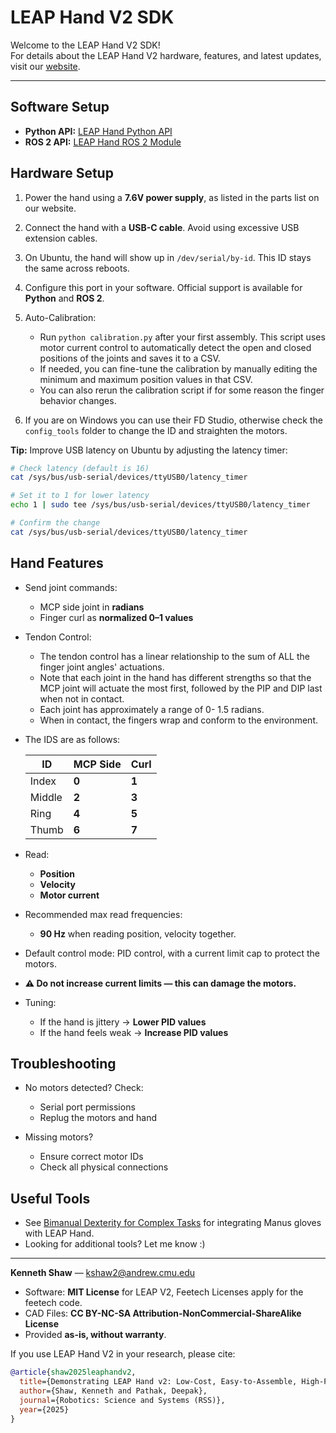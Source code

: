 # LEAP Hand V2 SDK

Welcome to the LEAP Hand V2 SDK!  
For details about the LEAP Hand V2 hardware, features, and latest updates, visit our [website](http://v2.leaphand.com/).

---

## Software Setup

- **Python API:** [LEAP Hand Python API](https://github.com/leap-hand/LEAP_Hand_V2_API/tree/main/leap_v2_python)  
- **ROS 2 API:** [LEAP Hand ROS 2 Module](https://github.com/leap-hand/LEAP_Hand_V2_API/tree/main/leap_v2_ros2)  

## Hardware Setup

1. Power the hand using a **7.6V power supply**, as listed in the parts list on our website.
2. Connect the hand with a **USB-C cable**. Avoid using excessive USB extension cables.
3. On Ubuntu, the hand will show up in `/dev/serial/by-id`. This ID stays the same across reboots.
4. Configure this port in your software. Official support is available for **Python** and **ROS 2**.
5. Auto-Calibration:

    - Run `python calibration.py` after your first assembly. This script uses motor current control to automatically detect the open and closed positions of the joints and saves it to a CSV.
    -  If needed, you can fine-tune the calibration by manually editing the minimum and maximum position values in that CSV.
    - You can also rerun the calibration script if for some reason the finger behavior changes.
6. If you are on Windows you can use their FD Studio, otherwise check the `config_tools` folder to change the ID and straighten the motors.

**Tip:** Improve USB latency on Ubuntu by adjusting the latency timer:
```bash
# Check latency (default is 16)
cat /sys/bus/usb-serial/devices/ttyUSB0/latency_timer

# Set it to 1 for lower latency
echo 1 | sudo tee /sys/bus/usb-serial/devices/ttyUSB0/latency_timer

# Confirm the change
cat /sys/bus/usb-serial/devices/ttyUSB0/latency_timer
````

## Hand Features
* Send joint commands:
  * MCP side joint in **radians**
  * Finger curl as **normalized 0–1 values**
* Tendon Control:
  * The tendon control has a linear relationship to the sum of ALL the finger joint angles' actuations.  
  * Note that each joint in the hand has different strengths so that the MCP joint will actuate the most first, followed by the PIP and DIP last when not in contact.  
  * Each joint has approximately a range of 0- 1.5 radians.
  * When in contact, the fingers wrap and conform to the environment.  

* The IDS are as follows:

    | ID    | MCP Side | Curl |
    |------ |----------|------|
    | Index | **0**    | **1** |
    | Middle| **2**    | **3** |
    | Ring  | **4**    | **5** |
    | Thumb | **6**    | **7** |

* Read:

  * **Position**
  * **Velocity**
  * **Motor current**
* Recommended max read frequencies:
  * **90 Hz** when reading position, velocity together.
* Default control mode: PID control, with a current limit cap to protect the motors.
* **⚠️ Do not increase current limits — this can damage the motors.**
* Tuning:

  * If the hand is jittery → **Lower PID values**
  * If the hand feels weak → **Increase PID values**
## Troubleshooting

* No motors detected? Check:

  * Serial port permissions
  * Replug the motors and hand
* Missing motors?

  * Ensure correct motor IDs
  * Check all physical connections


## Useful Tools

* See [Bimanual Dexterity for Complex Tasks](https://bidex-teleop.github.io/) for integrating Manus gloves with LEAP Hand.
* Looking for additional tools? Let me know :)

---
**Kenneth Shaw** — [kshaw2@andrew.cmu.edu](mailto:kshaw2@andrew.cmu.edu)

* Software: **MIT License** for LEAP V2, Feetech Licenses apply for the feetech code.
* CAD Files: **CC BY-NC-SA Attribution-NonCommercial-ShareAlike License**
* Provided **as-is, without warranty**.

If you use LEAP Hand V2 in your research, please cite:

```bibtex
@article{shaw2025leaphandv2,
  title={Demonstrating LEAP Hand v2: Low-Cost, Easy-to-Assemble, High-Performance Hand for Robot Learning},
  author={Shaw, Kenneth and Pathak, Deepak},
  journal={Robotics: Science and Systems (RSS)},
  year={2025}
}
```
